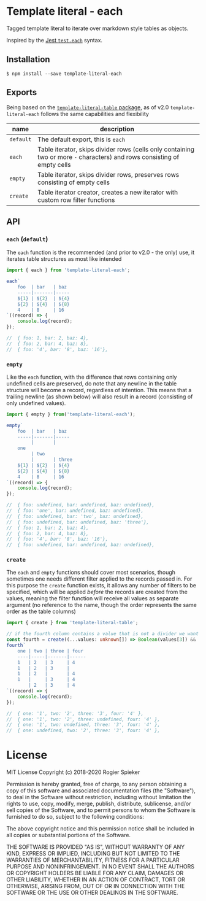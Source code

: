 # Template literal - each
Tagged template literal to iterate over markdown style tables as objects.

Inspired by the [Jest `test.each`](https://jestjs.io/docs/en/api#2-testeach-each-name-fn-timeout) syntax.


## Installation
```
$ npm install --save template-literal-each
```

## Exports

Being based on the [`template-literal-table` package](https://www.npmjs.com/package/template-literal-table), as of v2.0 `template-literal-each` follows the same capabilities and flexibility

name      | description
----------|-------------
`default` | The default export, this is `each`
`each`    | Table iterator, skips divider rows (cells only containing two or more `-` characters) and rows consisting of empty cells
`empty`   | Table iterator, skips divider rows, preserves rows consisting of empty cells
`create`  | Table iterator creator, creates a new iterator with custom row filter functions

## API

### `each` (`default`)

The `each` function is the recommended (and prior to v2.0 - the only) use, it iterates table structures as most like intended

```ts
import { each } from 'template-literal-each';

each`
	foo  | bar   | baz
	-----|-------|-----
	${1} | ${2}  | ${4}
	${2} | ${4}  | ${8}
	4    | 8     | 16
`((record) => {
	console.log(record);
});

//  { foo: 1, bar: 2, baz: 4},
//  { foo: 2, bar: 4, baz: 8},
//  { foo: '4', bar: '8', baz: '16'},
```

### `empty`
Like the `each` function, with the difference that rows containing only undefined cells are preserved, do note that any newline in the table structure will become a record, regardless of intention. This means that a trailing newline (as shown below) will also result in a record (consisting of only undefined values).

```ts
import { empty } from('template-literal-each');

empty`
	foo  | bar   | baz
	-----|-------|-----
	     |       |
	one
	     | two
	     |       | three
	${1} | ${2}  | ${4}
	${2} | ${4}  | ${8}
	4    | 8     | 16
`((record) => {
	console.log(record);
});

//  { foo: undefined, bar: undefined, baz: undefined},
//  { foo: 'one', bar: undefined, baz: undefined},
//  { foo: undefined, bar: 'two', baz: undefined},
//  { foo: undefined, bar: undefined, baz: 'three'},
//  { foo: 1, bar: 2, baz: 4},
//  { foo: 2, bar: 4, baz: 8},
//  { foo: '4', bar: '8', baz: '16'},
//  { foo: undefined, bar: undefined, baz: undefined},
```

### `create`
The `each` and `empty` functions should cover most scenarios, though sometimes one needs different filter applied to the records passed in. For this purpose the `create` function exists, it allows any number of filters to be specified, which will be applied _before_ the records are created from the values, meaning the filter function will receive all values as separate argument (no reference to the name, though the order represents the same order as the table columns)

```ts
import { create } from 'template-literal-table';

// if the fourth column contains a value that is not a divider we want it to be present
const fourth = create((...values: unknown[]) => Boolean(values[3]) && !/^--+$/.test(String(values[3])) );
fourth`
	one | two | three | four
	----|-----|-------|------
	1   | 2   | 3     | 4
	1   | 2   | 3     |
	1   | 2   |       | 4
	1   |     | 3     | 4
	    | 2   | 3     | 4
`((record) => {
	console.log(record);
});

//  { one: '1', two: '2', three: '3', four: '4' },
//  { one: '1', two: '2', three: undefined, four: '4' },
//  { one: '1', two: undefined, three: '3', four: '4' },
//  { one: undefined, two: '2', three: '3', four: '4' },
```

# License

MIT License Copyright (c) 2018-2020 Rogier Spieker

Permission is hereby granted, free of charge, to any person obtaining a copy of this software and associated documentation files (the "Software"), to deal in the Software without restriction, including without limitation the rights to use, copy, modify, merge, publish, distribute, sublicense, and/or sell copies of the Software, and to permit persons to whom the Software is furnished to do so, subject to the following conditions:

The above copyright notice and this permission notice shall be included in all copies or substantial portions of the Software.

THE SOFTWARE IS PROVIDED "AS IS", WITHOUT WARRANTY OF ANY KIND, EXPRESS OR IMPLIED, INCLUDING BUT NOT LIMITED TO THE WARRANTIES OF MERCHANTABILITY, FITNESS FOR A PARTICULAR PURPOSE AND NONINFRINGEMENT. IN NO EVENT SHALL THE AUTHORS OR COPYRIGHT HOLDERS BE LIABLE FOR ANY CLAIM, DAMAGES OR OTHER LIABILITY, WHETHER IN AN ACTION OF CONTRACT, TORT OR OTHERWISE, ARISING FROM, OUT OF OR IN CONNECTION WITH THE SOFTWARE OR THE USE OR OTHER DEALINGS IN THE SOFTWARE.
